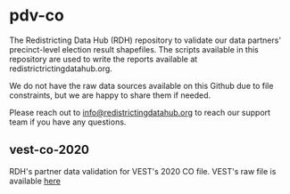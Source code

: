 # pdv-co

The Redistricting Data Hub (RDH) repository to validate our data partners' precinct-level election result shapefiles. The scripts available in this repository are used to write the reports available at redistrictrictingdatahub.org.

We do not have the raw data sources available on this Github due to file constraints, but we are happy to share them if needed.

Please reach out to info@redistrictingdatahub.org to reach our support team if you have any questions.

## vest-co-2020

RDH's partner data validation for VEST's 2020 CO file. 
VEST's raw file is available  [here](https://dataverse.harvard.edu/file.xhtml?fileId=4750437&version=17.0)
